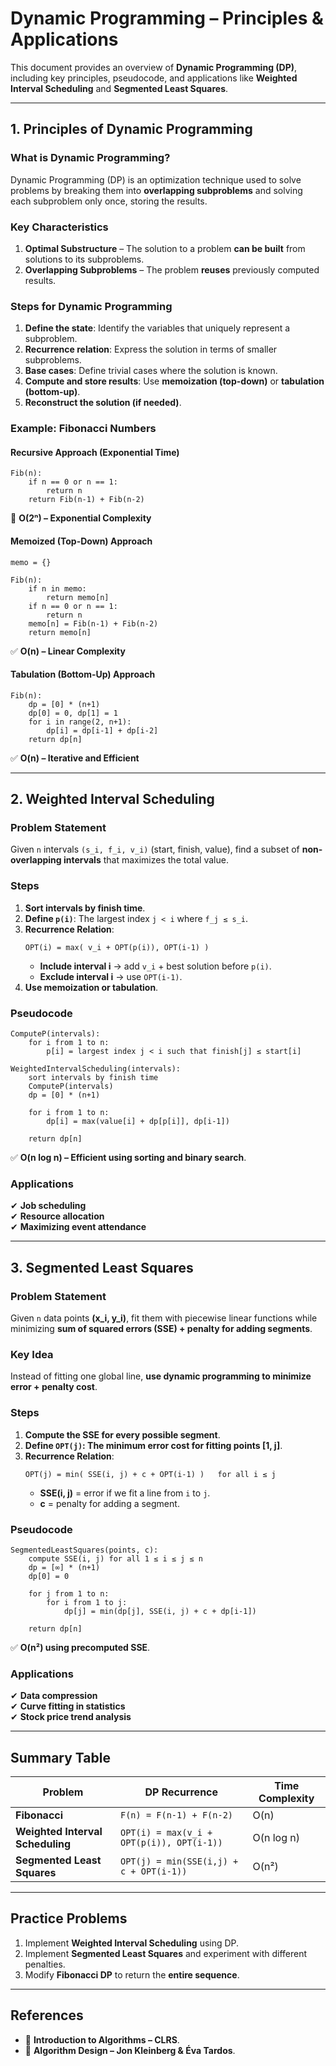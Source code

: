 # Dynamic Programming – Principles & Applications

This document provides an overview of **Dynamic Programming (DP)**, including key principles, pseudocode, and applications like **Weighted Interval Scheduling** and **Segmented Least Squares**.

---

## **1. Principles of Dynamic Programming**
### **What is Dynamic Programming?**
Dynamic Programming (DP) is an optimization technique used to solve problems by breaking them into **overlapping subproblems** and solving each subproblem only once, storing the results.

### **Key Characteristics**
1. **Optimal Substructure** – The solution to a problem **can be built** from solutions to its subproblems.
2. **Overlapping Subproblems** – The problem **reuses** previously computed results.

### **Steps for Dynamic Programming**
1. **Define the state**: Identify the variables that uniquely represent a subproblem.
2. **Recurrence relation**: Express the solution in terms of smaller subproblems.
3. **Base cases**: Define trivial cases where the solution is known.
4. **Compute and store results**: Use **memoization (top-down)** or **tabulation (bottom-up)**.
5. **Reconstruct the solution (if needed)**.

### **Example: Fibonacci Numbers**
#### **Recursive Approach (Exponential Time)**
```
Fib(n):
    if n == 0 or n == 1:
        return n
    return Fib(n-1) + Fib(n-2)
```
🚫 **O(2ⁿ) – Exponential Complexity**  

#### **Memoized (Top-Down) Approach**
```
memo = {}

Fib(n):
    if n in memo:
        return memo[n]
    if n == 0 or n == 1:
        return n
    memo[n] = Fib(n-1) + Fib(n-2)
    return memo[n]
```
✅ **O(n) – Linear Complexity**  

#### **Tabulation (Bottom-Up) Approach**
```
Fib(n):
    dp = [0] * (n+1)
    dp[0] = 0, dp[1] = 1
    for i in range(2, n+1):
        dp[i] = dp[i-1] + dp[i-2]
    return dp[n]
```
✅ **O(n) – Iterative and Efficient**  

---

## **2. Weighted Interval Scheduling**
### **Problem Statement**
Given `n` intervals `(s_i, f_i, v_i)` (start, finish, value), find a subset of **non-overlapping intervals** that maximizes the total value.

### **Steps**
1. **Sort intervals by finish time**.
2. **Define `p(i)`**: The largest index `j < i` where `f_j ≤ s_i`.
3. **Recurrence Relation**:
   ```
   OPT(i) = max( v_i + OPT(p(i)), OPT(i-1) )
   ```
   - **Include interval i** → add `v_i` + best solution before `p(i)`.
   - **Exclude interval i** → use `OPT(i-1)`.
4. **Use memoization or tabulation**.

### **Pseudocode**
```
ComputeP(intervals):
    for i from 1 to n:
        p[i] = largest index j < i such that finish[j] ≤ start[i]

WeightedIntervalScheduling(intervals):
    sort intervals by finish time
    ComputeP(intervals)
    dp = [0] * (n+1)
    
    for i from 1 to n:
        dp[i] = max(value[i] + dp[p[i]], dp[i-1])
    
    return dp[n]
```
✅ **O(n log n) – Efficient using sorting and binary search**.

### **Applications**
✔ **Job scheduling**  
✔ **Resource allocation**  
✔ **Maximizing event attendance**  

---

## **3. Segmented Least Squares**
### **Problem Statement**
Given `n` data points **(x_i, y_i)**, fit them with piecewise linear functions while minimizing **sum of squared errors (SSE) + penalty for adding segments**.

### **Key Idea**
Instead of fitting one global line, **use dynamic programming to minimize error + penalty cost**.

### **Steps**
1. **Compute the SSE for every possible segment**.
2. **Define `OPT(j)`: The minimum error cost for fitting points [1, j]**.
3. **Recurrence Relation**:
   ```
   OPT(j) = min( SSE(i, j) + c + OPT(i-1) )   for all i ≤ j
   ```
   - **SSE(i, j)** = error if we fit a line from `i` to `j`.
   - **c** = penalty for adding a segment.

### **Pseudocode**
```
SegmentedLeastSquares(points, c):
    compute SSE(i, j) for all 1 ≤ i ≤ j ≤ n
    dp = [∞] * (n+1)
    dp[0] = 0
    
    for j from 1 to n:
        for i from 1 to j:
            dp[j] = min(dp[j], SSE(i, j) + c + dp[i-1])
    
    return dp[n]
```
✅ **O(n²) using precomputed SSE**.

### **Applications**
✔ **Data compression**  
✔ **Curve fitting in statistics**  
✔ **Stock price trend analysis**  

---

## **Summary Table**
| **Problem** | **DP Recurrence** | **Time Complexity** |
|-------------|-----------------|-------------------|
| **Fibonacci** | `F(n) = F(n-1) + F(n-2)` | O(n) |
| **Weighted Interval Scheduling** | `OPT(i) = max(v_i + OPT(p(i)), OPT(i-1))` | O(n log n) |
| **Segmented Least Squares** | `OPT(j) = min(SSE(i,j) + c + OPT(i-1))` | O(n²) |

---

## **Practice Problems**
1. Implement **Weighted Interval Scheduling** using DP.
2. Implement **Segmented Least Squares** and experiment with different penalties.
3. Modify **Fibonacci DP** to return the **entire sequence**.

---

## **References**
- 📖 **Introduction to Algorithms – CLRS**.
- 📖 **Algorithm Design – Jon Kleinberg & Éva Tardos**.